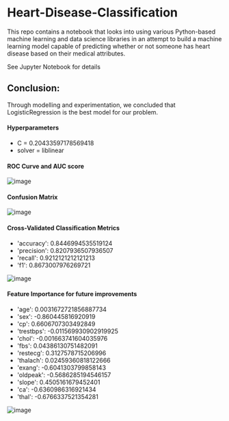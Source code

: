 # Heart-Disease-Classification
This repo contains a notebook that looks into using various Python-based machine learning and data science libraries in an attempt to build a machine learning model capable of predicting whether or not someone has heart disease based on their medical attributes. 

See Jupyter Notebook for details

## Conclusion:
Through modelling and experimentation, we concluded that LogisticRegression is the best model for our problem. 

#### Hyperparameters
- C = 0.20433597178569418
- solver = liblinear

#### ROC Curve and AUC score

![image](https://user-images.githubusercontent.com/59708469/148119321-a55e6982-0f20-4dc7-b4c1-a2ea5c631b5b.png)

#### Confusion Matrix

![image](https://user-images.githubusercontent.com/59708469/148119405-ca284cdd-db51-4a82-875d-86e5839df077.png)


#### Cross-Validated Classification Metrics
- 'accuracy': 0.8446994535519124
- 'precision': 0.8207936507936507
- 'recall': 0.9212121212121213
- 'f1': 0.8673007976269721

![image](https://user-images.githubusercontent.com/59708469/148119470-30f77f11-e111-4db3-b262-66487c0e2116.png)

#### Feature Importance for future improvements

- 'age': 0.0031672721856887734
- 'sex': -0.860445816920919
- 'cp': 0.6606707303492849
- 'trestbps': -0.011569930902919925
- 'chol': -0.001663741604035976
- 'fbs': 0.04386130751482091
- 'restecg': 0.3127578715206996
- 'thalach': 0.02459360818122666
- 'exang': -0.6041303799858143
- 'oldpeak': -0.5686285194546157
- 'slope': 0.4505161679452401
- 'ca': -0.6360986316921434
- 'thal': -0.6766337521354281

![image](https://user-images.githubusercontent.com/59708469/148119716-ab2ae314-78c0-4453-8f86-4ace66654c25.png)





